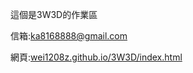 這個是3W3D的作業區

信箱:<a href = "mailto:ka8168888@gmail">ka8168888@gmail.com</a>

網頁:<a href = "https://wei1208z.github.io/3W3D/index.html">wei1208z.github.io/3W3D/index.html</a>
